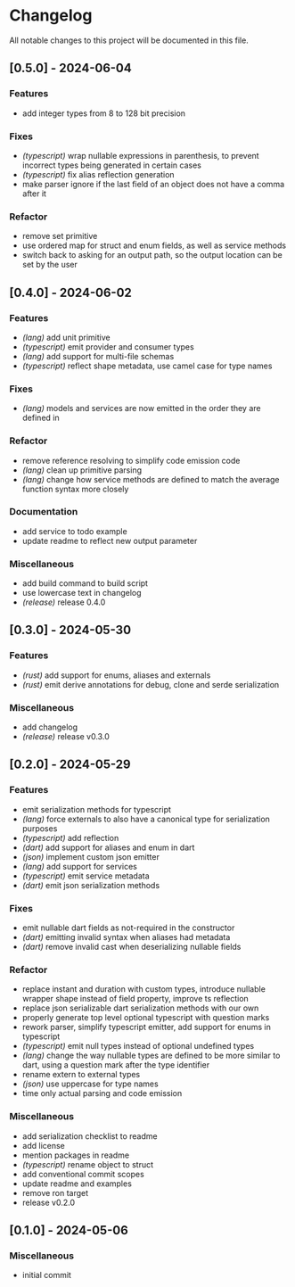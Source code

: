 # Changelog

All notable changes to this project will be documented in this file.

## [0.5.0] - 2024-06-04

### Features

- add integer types from 8 to 128 bit precision

### Fixes

- *(typescript)* wrap nullable expressions in parenthesis, to prevent incorrect types being generated in certain cases
- *(typescript)* fix alias reflection generation
- make parser ignore if the last field of an object does not have a comma after it

### Refactor

- remove set primitive
- use ordered map for struct and enum fields, as well as service methods
- switch back to asking for an output path, so the output location can be set by the user

## [0.4.0] - 2024-06-02

### Features

- *(lang)* add unit primitive
- *(typescript)* emit provider and consumer types
- *(lang)* add support for multi-file schemas
- *(typescript)* reflect shape metadata, use camel case for type names

### Fixes

- *(lang)* models and services are now emitted in the order they are defined in

### Refactor

- remove reference resolving to simplify code emission code
- *(lang)* clean up primitive parsing
- *(lang)* change how service methods are defined to match the average function syntax more closely

### Documentation

- add service to todo example
- update readme to reflect new output parameter

### Miscellaneous

- add build command to build script
- use lowercase text in changelog
- *(release)* release 0.4.0

## [0.3.0] - 2024-05-30

### Features

- *(rust)* add support for enums, aliases and externals
- *(rust)* emit derive annotations for debug, clone and serde serialization

### Miscellaneous

- add changelog
- *(release)* release v0.3.0

## [0.2.0] - 2024-05-29

### Features

- emit serialization methods for typescript
- *(lang)* force externals to also have a canonical type for serialization purposes
- *(typescript)* add reflection
- *(dart)* add support for aliases and enum in dart
- *(json)* implement custom json emitter
- *(lang)* add support for services
- *(typescript)* emit service metadata
- *(dart)* emit json serialization methods

### Fixes

- emit nullable dart fields as not-required in the constructor
- *(dart)* emitting invalid syntax when aliases had metadata
- *(dart)* remove invalid cast when deserializing nullable fields

### Refactor

- replace instant and duration with custom types, introduce nullable wrapper shape instead of field property, improve ts reflection
- replace json serializable dart serialization methods with our own
- properly generate top level optional typescript with question marks
- rework parser, simplify typescript emitter, add support for enums in typescript
- *(typescript)* emit null types instead of optional undefined types
- *(lang)* change the way nullable types are defined to be more similar to dart, using a question mark after the type identifier
- rename extern to external types
- *(json)* use uppercase for type names
- time only actual parsing and code emission

### Miscellaneous

- add serialization checklist to readme
- add license
- mention packages in readme
- *(typescript)* rename object to struct
- add conventional commit scopes
- update readme and examples
- remove ron target
- release v0.2.0

## [0.1.0] - 2024-05-06

### Miscellaneous

- initial commit

<!-- generated by git-cliff -->
